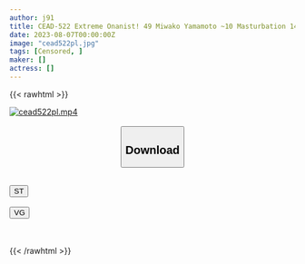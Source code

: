 ```yaml
---
author: j91
title: CEAD-522 Extreme Onanist! 49 Miwako Yamamoto ~10 Masturbation 140 Minutes
date: 2023-08-07T00:00:00Z
image: "cead522pl.jpg"
tags: [Censored, ]
maker: []
actress: []
---
```



{{< rawhtml >}}

<div class="video" data-videoid="0WKg38MD8Jsb76y">
    <a href="javascript:;">
        <img src="https://my.j91.asia/posts/cead522pl/cead522pl.jpg" width="WIDTH" height="HEIGHT" alt="cead522pl.mp4" loading="lazy">
    </a>
</div>

<script type="text/javascript" src="https://j91.asia/asset/on-demand-st.js"></script>

<br>
  <link rel="stylesheet" href="https://j91.asia/asset/bs5.css">
  
  <center>
  <button class="btn btn-primary" type="button" data-bs-toggle="collapse" data-bs-target=".multi-collapse" aria-expanded="false" aria-controls="multiCollapseExample1 multiCollapseExample2"><h2>Download</h2></button></center>
</p>
<div class="row">
  <div class="col">
    <div class="collapse multi-collapse" id="multiCollapseExample1">
      <div class="card card-body">
	      	      <br>
<div class="buttons">  
<a href="https://streamtape.to/v/0WKg38MD8Jsb76y"><button class="btn-hover color-3"><i class="fa fa-download"></i> ST</button></a></div>
    </div>
  </div>
</div>
  <div class="col">
    <div class="collapse multi-collapse" id="multiCollapseExample2">
      <div class="card card-body">
	      <br>
<div class="buttons">
    <a href="https://vgembed.com/v/ao9rxogoK0xyGe3"><button class="btn-hover color-9"><i class="fa fa-download"></i> VG</button></a></div>
<br><br>
      </div>
    </div>
  </div>
</div>

{{< /rawhtml >}}